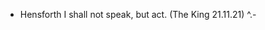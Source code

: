 <!---
- 👋 Hi, I’m @EmmanuelOoko, a student at Strathmore University, Kenya.
- 👀 I’m interested in ML & DATA SCIENCE projects...
- 🌱 I’m currently learning AI with Python...
- 💞️ I’m looking forward to collaborating on ML related projects...
- 📫 Reach out to me via emmanuel.ooko@strathmore.edu...
--->

- Hensforth I shall not speak, but act. (The King 21.11.21) ^.-
<!--- - Lastly, I speak ein bisschen Deutsch... --->

<!---
/EmmanuelOoko is a ✨ special ✨ repository because its `README.md` (this file) appears on your GitHub profile.
You can click the Preview link to take a look at your changes.
--->
